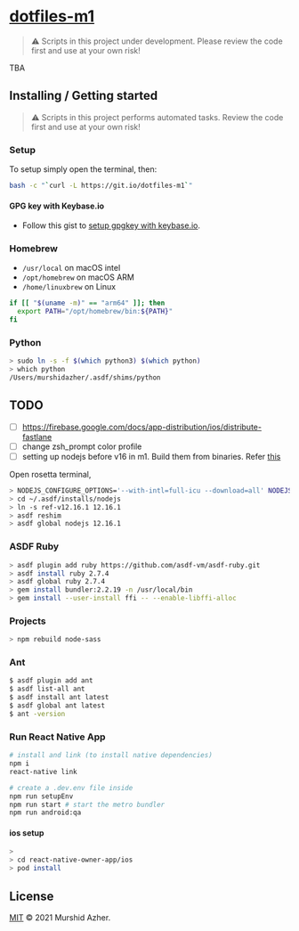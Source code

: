 # [dotfiles-m1](https://github.com/murshidazher/dotfiles-m1)

> ⚠️ Scripts in this project under development. Please review the code first and use at your own risk!

TBA

## Installing / Getting started

> ⚠️ Scripts in this project performs automated tasks. Review the code first and use at your own risk!

### Setup

To setup simply open the terminal, then:

```sh
bash -c "`curl -L https://git.io/dotfiles-m1`"
```

#### GPG key with Keybase.io

- Follow this gist to [setup gpgkey with keybase.io](https://github.com/pstadler/keybase-gpg-github).

### Homebrew

- `/usr/local` on macOS intel
- `/opt/homebrew` on macOS ARM
- `/home/linuxbrew` on Linux

```sh
if [[ "$(uname -m)" == "arm64" ]]; then
  export PATH="/opt/homebrew/bin:${PATH}"
fi
```

### Python

```sh
> sudo ln -s -f $(which python3) $(which python)
> which python
/Users/murshidazher/.asdf/shims/python
```

## TODO

- [ ] https://firebase.google.com/docs/app-distribution/ios/distribute-fastlane
- [ ] change zsh_prompt color profile
- [ ] setting up nodejs before v16 in m1. Build them from binaries. Refer [this](https://github.com/asdf-vm/asdf-nodejs/issues/78#issuecomment-842771319)

Open rosetta terminal,

```sh
> NODEJS_CONFIGURE_OPTIONS='--with-intl=full-icu --download=all' NODEJS_CHECK_SIGNATURES="no" asdf install nodejs ref:v12.16.1
> cd ~/.asdf/installs/nodejs
> ln -s ref-v12.16.1 12.16.1
> asdf reshim
> asdf global nodejs 12.16.1
```


### ASDF Ruby 

```sh
> asdf plugin add ruby https://github.com/asdf-vm/asdf-ruby.git
> asdf install ruby 2.7.4
> asdf global ruby 2.7.4
> gem install bundler:2.2.19 -n /usr/local/bin
> gem install --user-install ffi -- --enable-libffi-alloc
```

### Projects

```sh
> npm rebuild node-sass
```

### Ant

```sh
$ asdf plugin add ant
$ asdf list-all ant
$ asdf install ant latest
$ asdf global ant latest
$ ant -version
```

### Run React Native App

```sh
# install and link (to install native dependencies)
npm i
react-native link

# create a .dev.env file inside
npm run setupEnv
npm run start # start the metro bundler
npm run android:qa
```

#### ios setup

```sh
> 
> cd react-native-owner-app/ios
> pod install
```

## License

[MIT](https://github.com/murshidazher/dotfiles-m1/blob/main/LICENSE) &copy; 2021 Murshid Azher.
